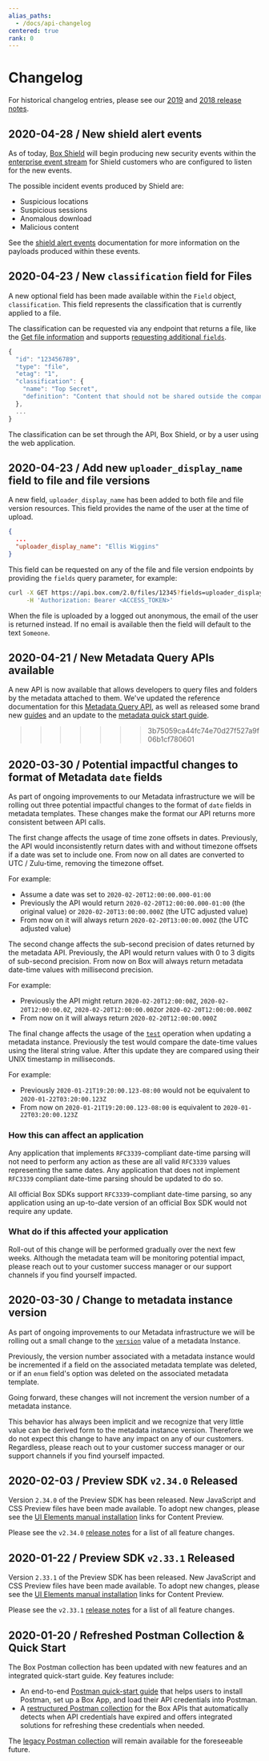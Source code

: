 ```yaml
---
alias_paths:
  - /docs/api-changelog
centered: true
rank: 0
---
```


<!-- alex disable postman-postwoman -->

# Changelog

For historical changelog entries, please see our
[2019](page://changelog/2019) and
[2018 release notes](page://changelog/2018).

## 2020-04-28 / New shield alert events

As of today, [Box Shield][box-shield] will begin producing new security events
within the [enterprise event stream](g://events/for-enterprise/) for Shield
customers who are configured to listen for the new events. 

The possible incident events produced by Shield are:

* Suspicious locations
* Suspicious sessions
* Anomalous download
* Malicious content

See the [shield alert events](g://events/shield-alert-events/) documentation
for more information on the payloads produced within these events.

## 2020-04-23 / New `classification` field for Files

A new optional field has been made available within the `Field` object,
`classification`. This field represents the classification that is currently
applied to a file.

The classification can be requested via any endpoint that returns a file, like
the [Get file information](endpoint://get-files-id) and supports [requesting
additional `fields`](g://api-calls/request-extra-fields).

```js
{
  "id": "123456789",
  "type": "file",
  "etag": "1",
  "classification": {     
    "name": "Top Secret",     
    "definition": "Content that should not be shared outside the company."
  },
  ...
}
```

The classification can be set through the API, Box Shield, or by a user using
the web application.

## 2020-04-23 / Add new `uploader_display_name` field to file and file versions

A new field, `uploader_display_name` has been added to both file and file
version resources. This field provides the name of the user at the time of
upload. 

```json
{
  ...
  "uploader_display_name": "Ellis Wiggins"
}
```

This field can be requested on any of the file and file
version endpoints by providing the `fields` query parameter, for example:

```bash
curl -X GET https://api.box.com/2.0/files/12345?fields=uploader_display_name \
     -H 'Authorization: Bearer <ACCESS_TOKEN>'
```

When the file is uploaded by a logged out anonymous, the email of the
user is returned instead. If no email is available then the field will default
to the text `Someone`.

## 2020-04-21 / New Metadata Query APIs available

A new API is now available that allows developers to query files and folders
by the metadata attached to them. We've updated the reference documentation for
this [Metadata Query API][e_mdq_api], as well as released some brand new
[guides][g_mdq_api] and an update to the [metadata quick start guide][qs_mdq_api].

[e_mdq_api]: e://post_metadata_queries_execute_read
[g_mdq_api]: g://metadata/queries
[qs_mdq_api]: g://metadata/quick-start
>>>>>>> 3b75059ca44fc74e70d27f527a9f06b1cf780601

## 2020-03-30 / Potential impactful changes to format of Metadata `date` fields

As part of ongoing improvements to our Metadata infrastructure we will be
rolling out three potential impactful changes to the format of `date` fields in
metadata templates. These changes make the format our API returns more
consistent between API calls.

The first change affects the usage of time zone offsets in dates. Previously,
the API would inconsistently return dates with and without timezone offsets if a
date was set to include one. From now on all dates are converted to UTC /
Zulu-time, removing the timezone offset.

For example:

* Assume a date was set to `2020-02-20T12:00:00.000-01:00`
* Previously the API would return `2020-02-20T12:00:00.000-01:00` (the original
  value) or `2020-02-20T13:00:00.000Z` (the UTC adjusted value)
* From now on it will always return `2020-02-20T13:00:00.000Z` (the UTC adjusted
  value)

The second change affects the sub-second precision of dates returned by the
metadata API. Previously, the API would return values with 0 to 3 digits of
sub-second precision. From now on Box will always return metadata date-time
values with millisecond precision.

For example:

* Previously the API might return `2020-02-20T12:00:00Z`,
  `2020-02-20T12:00:00.0Z`, `2020-02-20T12:00:00.00Z`or
  `2020-02-20T12:00:00.000Z`
* From now on it will always return `2020-02-20T12:00:00.000Z`

The final change affects the usage of the
[`test`](g/metadata/instances/update/#Test-a-value) operation when updating a
metadata instance. Previously the test would compare the date-time values using
the literal string value. After this update they are compared using their UNIX
timestamp in milliseconds.

For example:

* Previously `2020-01-21T19:20:00.123-08:00` would not be equivalent to
  `2020-01-22T03:20:00.123Z`
* From now on `2020-01-21T19:20:00.123-08:00` is equivalent to
  `2020-01-22T03:20:00.123Z`

### How this can affect an application

Any application that implements `RFC3339`-compliant date-time parsing will not
need to perform any action as these are all valid `RFC3339` values representing
the same dates. Any application that does not implement `RFC3339` compliant
date-time parsing should be updated to do so.

All official Box SDKs support `RFC3339`-compliant date-time parsing, so any
application using an up-to-date version of an official Box SDK would not require
any update.

### What do if this affected your application

Roll-out of this change will be performed gradually over the next few weeks.
Although the metadata team will be monitoring potential impact, please reach out
to your customer success manager or our support channels if you find yourself
impacted.

## 2020-03-30 / Change to metadata instance version

As part of ongoing improvements to our Metadata infrastructure we will be
rolling out a small change to the [`version`](r:/metadata/#param-$version) value
of a metadata Instance.

Previously, the version number associated with a metadata instance would be
incremented if a field on the associated metadata template was deleted, or if an
`enum` field's option was deleted on the associated metadata template.

Going forward, these changes will not increment the version number of a metadata
instance.

This behavior has always been implicit and we recognize that very little value
can be derived form to the metadata instance version. Therefore we do not expect
this change to have any impact on any of our customers. Regardless, please reach
out to your customer success manager or our support channels if you find
yourself impacted.

## 2020-02-03 / Preview SDK `v2.34.0` Released

Version `2.34.0` of the Preview SDK has been released. New JavaScript and CSS
Preview files have been made available. To adopt new changes, please see the
[UI Elements manual installation][ui-elements-manual-install] links for Content
Preview.

Please see the `v2.34.0` [release notes][preview-2.34-release-notes] for a list
of all feature changes.

## 2020-01-22 / Preview SDK `v2.33.1` Released

Version `2.33.1` of the Preview SDK has been released. New JavaScript and CSS
Preview files have been made available. To adopt new changes, please see the
[UI Elements manual installation][ui-elements-manual-install] links for Content
Preview.

Please see the `v2.33.1` [release notes][preview-2.33-release-notes] for a list
of all feature changes.

## 2020-01-20 / Refreshed Postman Collection & Quick Start

The Box Postman collection has been updated with new features and an integrated
quick-start guide. Key features include:

* An end-to-end [Postman quick-start guide][postman-quick-start-guide] that
  helps users to install Postman, set up a Box App, and load their API
  credentials into Postman.
* A [restructured Postman collection][postman-collection] for the Box APIs that
  automatically detects when API credentials have expired and offers integrated
  solutions for refreshing these credentials when needed.

The [legacy Postman collection][legacy-postman-collection] will remain available
for the foreseeable future.

[box-shield]: https://www.box.com/shield
[postman-quick-start-guide]: g://tooling/postman/quick-start
[postman-collection]: g://tooling/postman/install
[legacy-postman-collection]: g://tooling/postman/legacy

[ui-elements-manual-install]: g://embed/ui-elements/installation/#manual-installation
[preview-2.34-release-notes]: https://github.com/box/box-content-preview/releases/tag/v2.34.0
[preview-2.33-release-notes]: https://github.com/box/box-content-preview/releases/tag/v2.33.1
